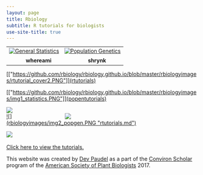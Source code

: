 ```yaml
---
layout: page
title: Rbiology
subtitle: R tutorials for biologists
use-site-title: true
---
```

<head>
  <!-- Global site tag (gtag.js) - Google Analytics -->
<script async src="https://www.googletagmanager.com/gtag/js?id=UA-38424446-2"></script>
<script>
  window.dataLayer = window.dataLayer || [];
  function gtag(){dataLayer.push(arguments);}
  gtag('js', new Date());

  gtag('config', 'UA-38424446-2');
</script>
</head>

<table id="repo-table">
<tbody>
<tr>
    <td id="cover"><center>
      <a href="rtutorials"><img alt="General Statistics" width="180" height="90" style="object-fit: contain;" src="https://github.com/rbiology/rbiology.github.io/blob/master/rbiologyimages/img1_statistics.PNG"></a>
      <div style="margin-top: 0.5rem"><i class="fa fa-star"></i><span class="stars" style="margin-right: 1rem; margin-left: 0.5rem"></span><b>whereami</b></div>
      <a class="repo-description"></a>
    </center></td>
    <td id="shrynk"><center>
      <a href='popgentutorials'><img alt="Population Genetics" width="180" height="90" style="object-fit: contain;" src="https://github.com/rbiology/rbiology.github.io/blob/master/rbiologyimages/img2_popgen.PNG"></a>
      <div style="margin-top: 0.5rem"><i class="fa fa-star"></i><span class="stars" style="margin-right: 1rem; margin-left: 0.5rem"></span><b>shrynk</b></div>
      <a class="repo-description"></a>
    </center></td>
</tr>
</tbody>
</table>


[["https://github.com/rbiology/rbiology.github.io/blob/master/rbiologyimages/rtutorial_cover2.PNG"]](rtutorials)

[["https://github.com/rbiology/rbiology.github.io/blob/master/rbiologyimages/img1_statistics.PNG"]](popentutorials)
<p>
<img src="https://github.com/rbiology/rbiology.github.io/blob/master/rbiologyimages/img1_statistics.PNG" class="inline" width=350 align='left'/></a>
<a href='popgentutorials'>
<img src="https://github.com/rbiology/rbiology.github.io/blob/master/rbiologyimages/img2_popgen.PNG" class="inline" width=350 align='right'/></a>
</p> 
<a href='rtutorials'>
![](rbiologyimages/img2_popgen.PNG "rtutorials.md")
</a>

![](https://rbiology.github.io/rbiologyimages/rtutorial_cover2.png)

[Click here to view the tutorials.](rtutorials.md)

This website was created by [Dev Paudel](https://dpaudel.github.io/) as a part of the [Conviron Scholar](https://aspb.org/awards-funding/aspb-awards/aspb-conviron-scholars-program/) program of the [American Society of Plant Biologists](https://aspb.org/) 2017.


